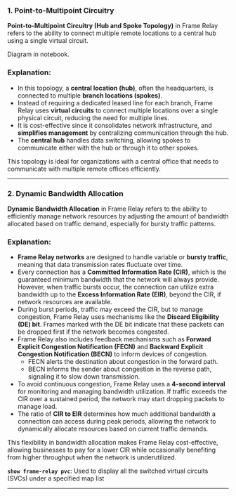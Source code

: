 
###  **1. Point-to-Multipoint Circuitry**

**Point-to-Multipoint Circuitry (Hub and Spoke Topology)** in Frame Relay refers to the ability to connect multiple remote locations to a central hub using a single virtual circuit.

Diagram in notebook.
### Explanation:

- In this topology, a **central location (hub)**, often the headquarters, is connected to multiple **branch locations (spokes)**.
- Instead of requiring a dedicated leased line for each branch, Frame Relay uses **virtual circuits** to connect multiple locations over a single physical circuit, reducing the need for multiple lines.
- It is cost-effective since it consolidates network infrastructure, and **simplifies management** by centralizing communication through the hub.
- The **central hub** handles data switching, allowing spokes to communicate either with the hub or through it to other spokes.

This topology is ideal for organizations with a central office that needs to communicate with multiple remote offices efficiently.

---

### **2. Dynamic Bandwidth Allocation**

**Dynamic Bandwidth Allocation** in Frame Relay refers to the ability to efficiently manage network resources by adjusting the amount of bandwidth allocated based on traffic demand, especially for bursty traffic patterns.

### Explanation:

- **Frame Relay networks** are designed to handle variable or **bursty traffic**, meaning that data transmission rates fluctuate over time.
- Every connection has a **Committed Information Rate (CIR)**, which is the guaranteed minimum bandwidth that the network will always provide. However, when traffic bursts occur, the connection can utilize extra bandwidth up to the **Excess Information Rate (EIR)**, beyond the CIR, if network resources are available.
- During burst periods, traffic may exceed the CIR, but to manage congestion, Frame Relay uses mechanisms like the **Discard Eligibility (DE) bit**. Frames marked with the DE bit indicate that these packets can be dropped first if the network becomes congested.
- Frame Relay also includes feedback mechanisms such as **Forward Explicit Congestion Notification (FECN)** and **Backward Explicit Congestion Notification (BECN)** to inform devices of congestion.
    - FECN alerts the destination about congestion in the forward path.
    - BECN informs the sender about congestion in the reverse path, signaling it to slow down transmission.
- To avoid continuous congestion, Frame Relay uses a **4-second interval** for monitoring and managing bandwidth utilization. If traffic exceeds the CIR over a sustained period, the network may start dropping packets to manage load.
- The ratio of **CIR to EIR** determines how much additional bandwidth a connection can access during peak periods, allowing the network to dynamically allocate resources based on current traffic demands.

This flexibility in bandwidth allocation makes Frame Relay cost-effective, allowing businesses to pay for a lower CIR while occasionally benefiting from higher throughput when the network is underutilized.

**`show frame-relay pvc`**: Used to display all the switched virtual circuits (SVCs) under a specified map list

---